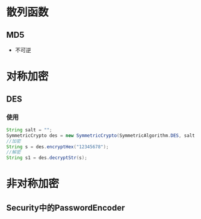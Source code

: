 # 散列函数

## MD5

- 不可逆

# 对称加密

## DES

### 使用

```java
String salt = "";
SymmetricCrypto des = new SymmetricCrypto(SymmetricAlgorithm.DES, salt.getBytes());
//加密
String s = des.encryptHex("12345678");
//解密
String s1 = des.decryptStr(s);
```

# 非对称加密

## Security中的PasswordEncoder
